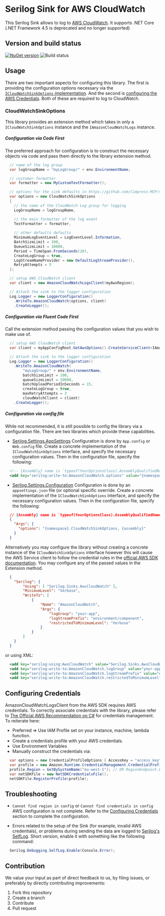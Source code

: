 # Serilog Sink for AWS CloudWatch

This Serilog Sink allows to log to [AWS CloudWatch](https://aws.amazon.com/cloudwatch/). It supports .NET Core (.NET Framework 4.5 is deprecated and no longer supported)

## Version and build status

[![NuGet version](https://badge.fury.io/nu/Serilog.Sinks.AwsCloudWatch.svg)](https://badge.fury.io/nu/Serilog.Sinks.AwsCloudWatch) ![Build status](https://ci.appveyor.com/api/projects/status/github/Cimpress-MCP/serilog-sinks-awscloudwatch?branch=master&svg=true)

## Usage
There are two important aspects for configuring this library.  The first is providing the configuration options necessary via the [`ICloudWatchSinkOptions` implementation](#CloudWatchSinkOptions).  And the second is [configuring the AWS Credentials](#Configuring-Credentials).  Both of these are required to log to CloudWatch.

### CloudWatchSinkOptions
This library provides an extension method which takes in only a `ICloudWatchSinkOptions` instance and the `IAmazonCloudWatchLogs` instance.

##### Configuration via Code First
The preferred approach for configuration is to construct the necessary objects via code and pass them directly to the library extension method.
``` cs
  // name of the log group
  var logGroupName = "myLogGroup/" + env.EnvironmentName;

  // customer formatter
  var formatter = new MyCustomTextFormatter();

  // options for the sink defaults in https://github.com/Cimpress-MCP/serilog-sinks-awscloudwatch/blob/master/src/Serilog.Sinks.AwsCloudWatch/CloudWatchSinkOptions.cs
  var options = new CloudWatchSinkOptions
  {
    // the name of the CloudWatch Log group for logging
    LogGroupName = logGroupName,

    // the main formatter of the log event
    TextFormatter = formatter,
    
    // other defaults defaults
    MinimumLogEventLevel = LogEventLevel.Information,
    BatchSizeLimit = 100,
    QueueSizeLimit = 10000,
    Period = TimeSpan.FromSeconds(10),
    CreateLogGroup = true,
    LogStreamNameProvider = new DefaultLogStreamProvider(),
    RetryAttempts = 5
  };

  // setup AWS CloudWatch client
  var client = new AmazonCloudWatchLogsClient(myAwsRegion);

  // Attach the sink to the logger configuration
  Log.Logger = new LoggerConfiguration()
    .WriteTo.AmazonCloudWatch(options, client)
    .CreateLogger();
```
  
##### Configuration via Fluent Code First 
 Call the extension method passing the configuration values that you wish to make use of.
``` cs
  // setup AWS CloudWatch client
  var client = myAppConfigRoot.GetAwsOptions().CreateServiceClient<IAmazonCloudWatchLogs>();

  // Attach the sink to the logger configuration
  Log.Logger = new LoggerConfiguration()
    .WriteTo.AmazonCloudWatch(
		"myLogGroup/" + env.EnvironmentName, 
		batchSizeLimit = 100,
		queueSizeLimit = 10000,
		batchUploadPeriodInSeconds = 15,
		createLogGroup = true,
		maxRetryAttempts = 3
		cloudWatchClient = client)
    .CreateLogger();
```

##### Configuration via config file
While not recommended, it is still possible to config the library via a configuration file.  There are two libraries which provide these capabilities.

* [Serilog.Settings.AppSettings](https://github.com/serilog/serilog-settings-appsettings)
Configuration is done by `App.config` or `Web.config` file.  Create a concrete implementation of the `ICloudWatchSinkOptions` interface, and specify the necessary configuration values.  Then in the configuration file, specify the following:

``` xml
  <!-- {Assembly} name is `typeof(YourOptionsClass).AssemblyQualifiedName` and {Namespace} is the class namespace. -->
  <add key="serilog:write-to:AmazonCloudWatch.options" value="{namespace}.CloudWatchSinkOptions, {assembly}, Version=1.0.0.0, Culture=neutral, PublicKeyToken=null" />
```

* [Serilog.Settings.Configuration](https://github.com/serilog/serilog-settings-configuration)
Configuration is done by an `appsettings.json` file (or optional specific override.  Create a concrete implementation of the `ICloudWatchSinkOptions` interface, and specify the necessary configuration values.  Then in the configuration file, specify the following:

``` json
  // {Assembly} name is `typeof(YourOptionsClass).AssemblyQualifiedName` and {Namespace} is the class namespace.
  {
    "Args": {
      "options": "{namespace}.CloudWatchSinkOptions, {assembly}"
    }
  }
```
  
  Alternatively you may configure the library without creating a concrete instance of the `ICloudWatchSinkOptions` interface however this will cause the AWS Service client to follow the credential rules in the [official AWS SDK documentation](https://docs.aws.amazon.com/sdk-for-net/v3/developer-guide/net-dg-config-creds.html). You may configure any of the passed values in the Extension method. 
  
``` json
  {
    "Serilog": {
        "Using": [ "Serilog.Sinks.AwsCloudWatch" ],
        "MinimumLevel": "Verbose",
        "WriteTo": [            
            {
                "Name": "AmazonCloudWatch",
                "Args": {
                    "logGroup": "your-app",
                    "logStreamPrefix": "environment/component",
                    "restrictedToMinimumLevel": "Verbose"
                }
            }
        ]
    }
  }
```

or using XML:

``` xml
  <add key="serilog:using:AwsCloudWatch" value="Serilog.Sinks.AwsCloudWatch" />
  <add key="serilog:write-to:AmazonCloudWatch.logGroup" value="your-app" />
  <add key="serilog:write-to:AmazonCloudWatch.logStreamPrefix" value="environment/component" />
  <add key="serilog:write-to:AmazonCloudWatch.restrictedToMinimumLevel" value="Verbose" />
```

## Configuring Credentials
AmazonCloudWatchLogsClient from the AWS SDK requires AWS credentials.  To correctly associate credentials with the library, please refer to [The Official AWS Recommendation on C#](https://docs.aws.amazon.com/sdk-for-net/v3/developer-guide/net-dg-config-creds.html) for credentials management.  To reiterate here:
* Preferred => Use IAM Profile set on your instance, machine, lambda function.
* Create a credentials profile with your AWS credentials.
* Use Environment Variables
* Manually construct the credentials via:
``` cs
  var options = new CredentialProfileOptions { AccessKey = "access_key", SecretKey = "secret_key" };
  var profile = new Amazon.Runtime.CredentialManagement.CredentialProfile("basic_profile", options);
  profile.Region = GetBySystemName("eu-west-1"); // OR RegionEndpoint.EUWest1
  var netSDKFile = new NetSDKCredentialsFile();
  netSDKFile.RegisterProfile(profile);
```

## Troubleshooting
* `Cannot find region in config` or `Cannot find credentials in config`
AWS configuration is not complete.  Refer to the [Configuring Credentials](#Configuring-Credentials) section to complete the configuration.

* Errors related to the setup of the Sink (for example, invalid AWS credentials), or problems during sending the data are logged to [Serilog's SelfLog](https://github.com/serilog/serilog/wiki/Debugging-and-Diagnostics).
Short version, enable it with something like the following command:

``` cs
  Serilog.Debugging.SelfLog.Enable(Console.Error);
```

## Contribution

We value your input as part of direct feedback to us, by filing issues, or preferably by directly contributing improvements:

1. Fork this repository
1. Create a branch
1. Contribute
1. Pull request
